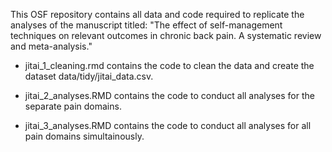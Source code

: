 This OSF repository contains all data and code required to replicate the analyses of the manuscript titled: "The effect of self-management techniques on relevant outcomes in chronic back pain. A systematic review and meta-analysis."

- jitai_1_cleaning.rmd contains the code to clean the data and create the dataset data/tidy/jitai_data.csv.

- jitai_2_analyses.RMD contains the code to conduct all analyses for the separate pain domains.

- jitai_3_analyses.RMD contains the code to conduct all analyses for all pain domains simultainously.
